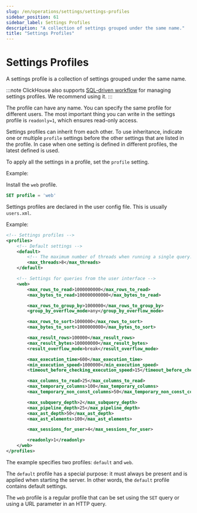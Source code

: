 ```yaml
---
slug: /en/operations/settings/settings-profiles
sidebar_position: 61
sidebar_label: Settings Profiles
description: "A collection of settings grouped under the same name."
title: "Settings Profiles"
---
```


# Settings Profiles

A settings profile is a collection of settings grouped under the same name.

:::note
ClickHouse also supports [SQL-driven workflow](../../guides/sre/user-management/index.md#access-control) for managing settings profiles. We recommend using it.
:::

The profile can have any name. You can specify the same profile for different users. The most important thing you can write in the settings profile is `readonly=1`, which ensures read-only access.

Settings profiles can inherit from each other. To use inheritance, indicate one or multiple `profile` settings before the other settings that are listed in the profile. In case when one setting is defined in different profiles, the latest defined is used.

To apply all the settings in a profile, set the `profile` setting.

Example:

Install the `web` profile.

``` sql
SET profile = 'web'
```

Settings profiles are declared in the user config file. This is usually `users.xml`.

Example:

``` xml
<!-- Settings profiles -->
<profiles>
    <!-- Default settings -->
    <default>
        <!-- The maximum number of threads when running a single query. -->
        <max_threads>8</max_threads>
    </default>

    <!-- Settings for queries from the user interface -->
    <web>
        <max_rows_to_read>1000000000</max_rows_to_read>
        <max_bytes_to_read>100000000000</max_bytes_to_read>

        <max_rows_to_group_by>1000000</max_rows_to_group_by>
        <group_by_overflow_mode>any</group_by_overflow_mode>

        <max_rows_to_sort>1000000</max_rows_to_sort>
        <max_bytes_to_sort>1000000000</max_bytes_to_sort>

        <max_result_rows>100000</max_result_rows>
        <max_result_bytes>100000000</max_result_bytes>
        <result_overflow_mode>break</result_overflow_mode>

        <max_execution_time>600</max_execution_time>
        <min_execution_speed>1000000</min_execution_speed>
        <timeout_before_checking_execution_speed>15</timeout_before_checking_execution_speed>

        <max_columns_to_read>25</max_columns_to_read>
        <max_temporary_columns>100</max_temporary_columns>
        <max_temporary_non_const_columns>50</max_temporary_non_const_columns>

        <max_subquery_depth>2</max_subquery_depth>
        <max_pipeline_depth>25</max_pipeline_depth>
        <max_ast_depth>50</max_ast_depth>
        <max_ast_elements>100</max_ast_elements>

        <max_sessions_for_user>4</max_sessions_for_user>

        <readonly>1</readonly>
    </web>
</profiles>
```

The example specifies two profiles: `default` and `web`.

The `default` profile has a special purpose: it must always be present and is applied when starting the server. In other words, the `default` profile contains default settings.

The `web` profile is a regular profile that can be set using the `SET` query or using a URL parameter in an HTTP query.
